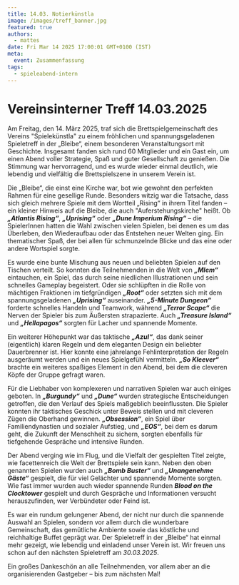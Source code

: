```yaml
---
title: 14.03. Notierkünstla
image: /images/treff_banner.jpg
featured: true
authors:
  - mattes
date: Fri Mar 14 2025 17:00:01 GMT+0100 (IST)
meta:
  event: Zusammenfassung
tags:
  - spieleabend-intern
---
```


# Vereinsinterner Treff 14.03.2025

Am Freitag, den 14. März 2025, traf sich die Brettspielgemeinschaft des Vereins "Spielekünstla" zu einem fröhlichen und
spannungsgeladenen Spieletreff in der „Bleibe“, einem besonderen Veranstaltungsort mit Geschichte. Insgesamt fanden
sich rund 60 Mitglieder und ein Gast ein, um einen Abend voller Strategie, Spaß und guter Gesellschaft zu genießen. Die
Stimmung war hervorragend, und es wurde wieder einmal deutlich, wie lebendig und vielfältig die Brettspielszene in
unserem Verein ist.

Die „Bleibe“, die einst eine Kirche war, bot wie gewohnt den perfekten Rahmen für eine gesellige Runde. Besonders
witzig war die Tatsache, dass sich gleich mehrere Spiele mit dem Wortteil „Rising“ in ihrem Titel fanden – ein kleiner
Hinweis auf die Bleibe, die auch "Auferstehungskirche" heißt. Ob ***„Atlantis Rising“***, ***„Uprising“*** oder
***„Dune Imperium Rising“*** – die SpielerInnen hatten die Wahl zwischen vielen Spielen, bei denen es um das Überleben,
den Wiederaufbau oder das Entstehen neuer Welten ging. Ein thematischer Spaß, der bei allen für schmunzelnde Blicke und
das eine oder andere Wortspiel sorgte.

Es wurde eine bunte Mischung aus neuen und beliebten Spielen auf den Tischen verteilt. So konnten die Teilnehmenden in
die Welt von ***„Mlem“*** eintauchen, ein Spiel, das durch seine niedlichen Illustrationen und sein schnelles Gameplay
begeistert. Oder sie schlüpften in die Rolle von mächtigen Fraktionen im tiefgründigen ***„Root“*** oder setzten sich
mit dem spannungsgeladenen ***„Uprising“*** auseinander. ***„5-Minute Dungeon“*** forderte schnelles Handeln und
Teamwork, während ***„Terror Scape“*** die Nerven der Spieler bis zum Äußersten strapazierte. Auch
***„Treasure Island“*** und ***„Hellapagos“*** sorgten für Lacher und spannende Momente.


Ein weiterer Höhepunkt war das taktische ***„Azul“***, das dank seiner (eigentlich) klaren Regeln und dem eleganten
Design ein beliebter Dauerbrenner ist. Hier konnte eine jahrelange Fehlinterpretation der Regeln ausgeräumt werden und
ein neues Spielgefühl vermitteln. ***„So Kleever“*** brachte ein weiteres spaßiges Element in den Abend, bei dem die
cleveren Köpfe der Gruppe gefragt waren.

Für die Liebhaber von komplexeren und narrativen Spielen war auch einiges geboten. In ***„Burgundy“*** und ***„Dune“***
wurden strategische Entscheidungen getroffen, die den Verlauf des Spiels maßgeblich beeinflussten. Die Spieler konnten
ihr taktisches Geschick unter Beweis stellen und mit cleveren Zügen die Oberhand gewinnen. ***„Obsession“***, ein Spiel
über Familiendynastien und sozialer Aufstieg, und ***„EOS“***, bei dem es darum geht, die Zukunft der Menschheit zu
sichern, sorgten ebenfalls für tiefgehende Gespräche und intensive Runden.

Der Abend verging wie im Flug, und die Vielfalt der gespielten Titel zeigte, wie facettenreich die Welt der Brettspiele
sein kann. Neben den oben genannten Spielen wurden auch ***„Bomb Buster“*** und ***„Unangenehme Gäste“*** gespielt, die
für viel Gelächter und spannende Momente sorgten. Wie fast immer wurden auch wieder spannende Runden
***Blood on the Clocktower*** gespielt und durch Gespräche und Informationen versucht herauszufinden, wer Verbündeter
oder Feind ist.

Es war ein rundum gelungener Abend, der nicht nur durch die spannende Auswahl an Spielen, sondern vor allem durch die
wunderbare Gemeinschaft, das gemütliche Ambiente sowie das köstliche und reichhaltige Buffet geprägt war. Der
Spieletreff in der „Bleibe“ hat einmal mehr gezeigt, wie lebendig und einladend unser Verein ist. Wir freuen uns schon
auf den nächsten Spieletreff am *30.03.2025*.

Ein großes Dankeschön an alle Teilnehmenden, vor allem aber an die organisierenden Gastgeber – bis zum nächsten Mal!
